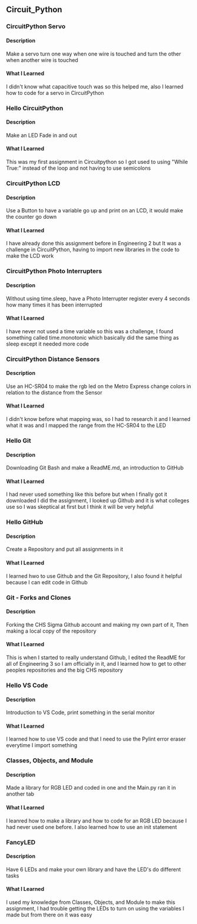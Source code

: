 ## Circuit_Python

### CircuitPython Servo
#### Description
Make a servo turn one way when one wire is touched and turn the other when another wire is touched
#### What I Learned
I didn't know what capacitive touch was so this helped me, also I learned how to code for a servo in CircuitPython
### Hello CircuitPython
#### Description
Make an LED Fade in and out
#### What I Learned
This was my first assignment in Circuitpython so I got used to using "While True:" instead of the loop and not having to use semicolons
### CircuitPython LCD
#### Description
Use a Button to have a variable go up and print on an LCD, it would make the counter go down
#### What I Learned
I have already done this assignment before in Engineering 2 but It was a challenge in CircuitPython, having to import new libraries in the code to make the LCD work
### CircuitPython Photo Interrupters
#### Description
Without using time.sleep, have a Photo Interrupter register every 4 seconds how many times it has been interrupted
#### What I Learned
I have never not used a time variable so this was a challenge, I found something called time.monotonic which basically did the same thing as sleep except it needed more code
### CircuitPython Distance Sensors
#### Description
Use an HC-SR04 to make the rgb led on the Metro Express change colors in relation to the distance from the Sensor
#### What I Learned
I didn't know before what mapping was, so I had to research it and I learned what it was and I mapped the range from the HC-SR04 to the LED
### Hello Git
#### Description
Downloading Git Bash and make a ReadME.md, an introduction to GitHub
#### What I Learned
I had never used something like this before but when I finally got it downloaded I did the assignment, I looked up Github and it is what colleges use so I was skeptical at first but I think it will be very helpful
### Hello GitHub
#### Description
Create a Repository and put all assignments in it
#### What I Learned
I learned hwo to use Github and the Git Repository, I also found it helpful because I can edit code in Github
### Git - Forks and Clones
#### Description
Forking the CHS Sigma Github account and making my own part of it, Then making a local copy of the repository
#### What I Learned
This is when I started to really understand Github, I edited the ReadME for all of Engineering 3 so I am officially in it, and I learned how to get to other peoples repositories and the big CHS repository
### Hello VS Code
#### Description
Introduction to VS Code, print something in the serial monitor
#### What I Learned
I learned how to use VS code and that I need to use the Pylint error eraser everytime I import something
### Classes, Objects, and Module
#### Description
Made a library for RGB LED and coded in one and the Main.py ran it in another tab
#### What I Learned
I leanred how to make a library and how to code for an RGB LED because I had never used one before. I also learned how to use an init statement
### FancyLED
#### Description
Have 6 LEDs and make your own library and have the LED's do different tasks 
#### What I Learned
I used my knowledge from Classes, Objects, and Module to make this assignment, I had trouble getting the LEDs to turn on using the variables I made but from there on it was easy

